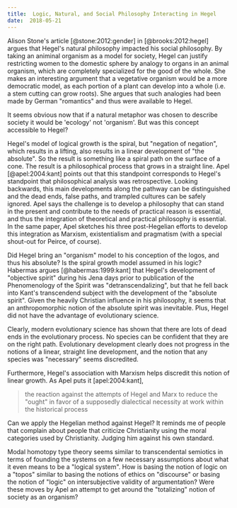 ```yaml
---
title:  Logic, Natural, and Social Philosophy Interacting in Hegel
date:  2018-05-21
---
```


Alison Stone's article [@stone:2012:gender] in [@brooks:2012:hegel] argues that Hegel's natural philosophy impacted his social philosophy.  By taking an animinal organism as a model for society, Hegel can justify restricting women to the domestic sphere by analogy to organs in an animal organism, which are completely specialized for the good of the whole.  She makes an interesting argument that a vegetative organism would be a more democratic model, as each portion of a plant can develop into a whole (i.e. a stem cutting can grow roots).  She argues that such analogies had been made by German "romantics" and thus were available to Hegel.

It seems obvious now that if a natural metaphor was chosen to describe society it would be 'ecology' not 'organism'.  But was this concept accessible to Hegel?  

Hegel's model of logical growth is the spiral, but "negation of negation", which results in a lifting, also results in a linear development of "the absolute".  So the result is something like a spiral path on the surface of a cone.  The result is a philosophical process that grows in a straight line.  Apel [@apel:2004:kant] points out that this standpoint corresponds to Hegel's standpoint that philosophical analysis was retrospective.  Looking backwards, this main developments along the pathway can be distinguished and the dead ends, false paths, and trampled cultures can be safely ignored.  Apel says the challenge is to develop a philosophy that can stand in the present and contribute to the needs of practical reason is essential, and thus the integration of theoretical and practical philosophy is essential.  In the same paper, Apel sketches his three post-Hegelian efforts to develop this integration as Marxism, existentialism and pragmatism (with a special shout-out for Peirce, of course).

Did Hegel bring an "organism" model to his conception of the logos, and thus his absolute?  Is the spiral growth model assumed in his logic?  Habermas argues [@habermas:1999:kant] that Hegel's development of "objective spirit" during his Jena days prior to publication of the Phenomenology of the Spirit was "detranscendalizing", but that he fell back into Kant's transcendend subject with the development of the "absolute spirit".  Given the heavily Christian influence in his philosophy, it seems that an anthropomorphic notion of the absolute spirit was inevitable.  Plus, Hegel did not have the advantage of evolutionary science.

Clearly, modern evolutionary science has shown that there are lots of dead ends in the evolutionary process.  No species can be confident that they are on the right path.  Evolutionary development clearly does not progress in the notions of a linear, straight line development, and the notion that any species was "necessary" seems discredited.

Furthermore, Hegel's association with Marxism helps discredit this notion of linear growth.  As Apel puts it [apel:2004:kant],

> the reaction against the attempts of Hegel and Marx to reduce the "ought" in favor of a supposedly dialectical necessity at work within the historical process


Can we apply the Hegelian method against Hegel?  It reminds me of people that complain about people that criticize Christianity using the moral categories used by Christianity.  Judging him against his own standard.

Modal homotopy type theory seems similar to transcendental semiotics in terms of founding the systems on a few necessary assumptions about what it even means to be a "logical system".  How is basing the notion of logic on a "topos" similar to basing the notions of ethics on "discourse" or basing the notion of "logic" on intersubjective validity of argumentation?  Were these moves by Apel an attempt to get around the "totalizing" notion of society as an organism? 
